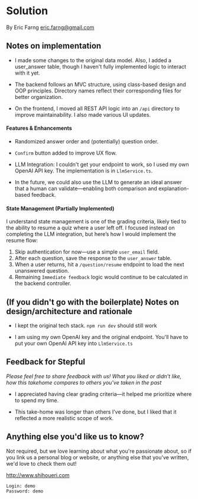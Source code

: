 # Solution

By Eric Farng
eric.farng@gmail.com

## Notes on implementation

* I made some changes to the original data model. Also, I added a user_answer table, though I haven't fully implemented logic to interact with it yet.

* The backend follows an MVC structure, using class-based design and OOP principles. Directory names reflect their corresponding files for better organization.

* On the frontend, I moved all REST API logic into an `/api` directory to improve maintainability. I also made various UI updates.


#### Features & Enhancements
* Randomized answer order and (potentially) question order.

* `Confirm` button added to improve UX flow.

* LLM Integration: I couldn't get your endpoint to work, so I used my own OpenAI API key. The implementation is in `LlmService.ts`.

*  In the future, we could also use the LLM to generate an ideal answer that a human can validate—enabling both comparison and explanation-based feedback.

#### State Management (Partially Implemented)
I understand state management is one of the grading criteria, likely tied to the ability to resume a quiz where a user left off. I focused instead on completing the LLM integration, but here’s how I would implement the resume flow:

1. Skip authentication for now—use a simple `user_email` field.
2. After each question, save the response to the `user_answer` table.
3. When a user returns, hit a `/question/resume` endpoint to load the next unanswered question.
4. Remaining `Immediate feedback` logic would continue to be calculated in the backend controller.


## (If you didn't go with the boilerplate) Notes on design/architecture and rationale

* I kept the original tech stack. `npm run dev` should still  work

* I am using my own OpenAI key and the original endpoint. You'll have to put your own OpenAI API key into `LlmService.ts`


## Feedback for Stepful
_Please feel free to share feedback with us! What you liked or didn't like, how this takehome compares to others you've taken in the past_

* I appreciated having clear grading criteria—it helped me prioritize where to spend my time.

* This take-home was longer than others I’ve done, but I liked that it reflected a more realistic scope of work.

## Anything else you'd like us to know?
Not required, but we love learning about what you're passionate about, so if you link us a personal blog or website, or anything else that you've written, we'd love to check them out!


http://www.shihoueri.com

```
Login: demo
Password: demo
```